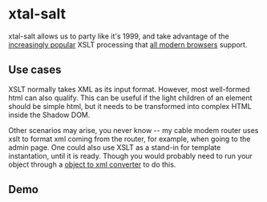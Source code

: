 # xtal-salt

xtal-salt allows us to party like it's 1999, and take advantage of the [increasingly popular](https://www.chromestatus.com/metrics/feature/timeline/popularity/79) XSLT processing that [all modern browsers](https://developer.mozilla.org/en-US/docs/Web/XSLT/XSLT_JS_interface_in_Gecko/Advanced_Example) support.

## Use cases

XSLT normally takes XML as its input format.  However, most well-formed html can also qualify.  This can be useful if the light children of an element should be simple html, but it needs to be transformed into complex HTML inside the Shadow DOM.

Other scenarios may arise, you never know -- my cable modem router uses xslt to format xml coming from the router, for example, when going to the admin page.  One could also use XSLT as a stand-in for template instantation, until it is ready.  Though you would probably need to run your object through a [object to xml converter](https://www.npmjs.com/package/object-to-xml) to do this.

## Demo

<!--
```
<custom-element-demo>
<template>

</custom-element-demo>
```
-->